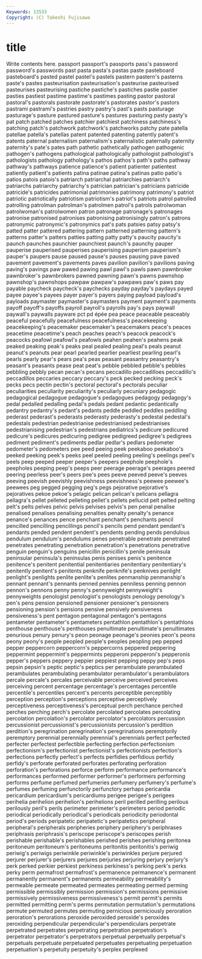 ```yaml
---
Keywords: 13533 
Copyright: (C) Takeshi Fujisawa
---
```


# title

Write contents here.
 passport
passport's passports pass's password password's passwords past pasta pasta's pastas
paste pasteboard pasteboard's pasted pastel pastel's pastels pastern pastern's pasterns
paste's pastes pasteurisation pasteurisation's pasteurise pasteurised pasteurises pasteurising pastiche pastiche's
pastiches pastie pastier pasties pastiest pastime pastime's pastimes pasting pastor
pastoral pastoral's pastorals pastorate pastorate's pastorates pastor's pastors pastrami pastrami's
pastries pastry pastry's past's pasts pasturage pasturage's pasture pastured pasture's
pastures pasturing pasty pasty's pat patch patched patches patchier patchiest
patchiness patchiness's patching patch's patchwork patchwork's patchworks patchy pate patella
patellae patella's patellas patent patented patenting patently patent's patents paternal
paternalism paternalism's paternalistic paternally paternity paternity's pate's pates path pathetic
pathetically pathogen pathogenic pathogen's pathogens pathological pathologically pathologist pathologist's pathologists
pathology pathology's pathos pathos's path's paths pathway pathway's pathways patience
patience's patient patienter patientest patiently patient's patients patina patinae patina's
patinas patio patio's patios patois patois's patriarch patriarchal patriarchies patriarch's
patriarchs patriarchy patriarchy's patrician patrician's patricians patricide patricide's patricides patrimonial
patrimonies patrimony patrimony's patriot patriotic patriotically patriotism patriotism's patriot's patriots
patrol patrolled patrolling patrolman patrolman's patrolmen patrol's patrols patrolwoman patrolwoman's
patrolwomen patron patronage patronage's patronages patronise patronised patronises patronising patronisingly
patron's patrons patronymic patronymic's patronymics pat's pats patsies patsy patsy's
patted patter pattered pattering pattern patterned patterning pattern's patterns patter's
patters patties patting patty patty's paucity paucity's paunch paunches paunchier
paunchiest paunch's paunchy pauper pauperise pauperised pauperises pauperising pauperism pauperism's
pauper's paupers pause paused pause's pauses pausing pave paved pavement
pavement's pavements paves pavilion pavilion's pavilions paving paving's pavings paw
pawed pawing pawl pawl's pawls pawn pawnbroker pawnbroker's pawnbrokers pawned
pawning pawn's pawns pawnshop pawnshop's pawnshops pawpaw pawpaw's pawpaws paw's
paws pay payable paycheck paycheck's paychecks payday payday's paydays payed
payee payee's payees payer payer's payers paying payload payload's payloads
paymaster paymaster's paymasters payment payment's payments payoff payoff's payoffs payroll
payroll's payrolls pay's pays paywall paywall's paywalls payware pct pd
épée pea peace peaceable peaceably peaceful peacefully peacefulness peacefulness's peacekeeping
peacekeeping's peacemaker peacemaker's peacemakers peace's peaces peacetime peacetime's peach peaches
peach's peacock peacock's peacocks peafowl peafowl's peafowls peahen peahen's peahens
peak peaked peaking peak's peaks peal pealed pealing peal's peals
peanut peanut's peanuts pear pearl pearled pearlier pearliest pearling pearl's
pearls pearly pear's pears pea's peas peasant peasantry peasantry's peasant's
peasants pease peat peat's pebble pebbled pebble's pebbles pebbling pebbly
pecan pecan's pecans peccadillo peccadilloes peccadillo's peccadillos peccaries peccary peccary's
peck pecked pecking peck's pecks pecs pectin pectin's pectoral pectoral's
pectorals peculiar peculiarities peculiarity peculiarity's peculiarly pecuniary pedagogic pedagogical pedagogue
pedagogue's pedagogues pedagogy pedagogy's pedal pedalled pedalling pedal's pedals pedant
pedantic pedantically pedantry pedantry's pedant's pedants peddle peddled peddles peddling
pederast pederast's pederasts pederasty pederasty's pedestal pedestal's pedestals pedestrian pedestrianise
pedestrianised pedestrianises pedestrianising pedestrian's pedestrians pediatrics's pedicure pedicured pedicure's pedicures
pedicuring pedigree pedigreed pedigree's pedigrees pediment pediment's pediments pedlar pedlar's
pedlars pedometer pedometer's pedometers pee peed peeing peek peekaboo peekaboo's
peeked peeking peek's peeks peel peeled peeling peeling's peelings peel's
peels peep peeped peeper peeper's peepers peephole peephole's peepholes peeping
peep's peeps peer peerage peerage's peerages peered peering peerless peer's
peers pee's pees peeve peeved peeve's peeves peeving peevish peevishly
peevishness peevishness's peewee peewee's peewees peg pegged pegging peg's pegs
pejorative pejorative's pejoratives pekoe pekoe's pelagic pelican pelican's pelicans pellagra
pellagra's pellet pelleted pelleting pellet's pellets pellucid pelt pelted pelting
pelt's pelts pelves pelvic pelvis pelvises pelvis's pen penal penalise
penalised penalises penalising penalties penalty penalty's penance penance's penances pence
penchant penchant's penchants pencil pencilled pencilling pencillings pencil's pencils pend
pendant pendant's pendants pended pendent pendent's pendents pending pends pendulous
pendulum pendulum's pendulums penes penetrable penetrate penetrated penetrates penetrating penetration
penetration's penetrations penetrative penguin penguin's penguins penicillin penicillin's penile peninsula
peninsular peninsula's peninsulas penis penises penis's penitence penitence's penitent penitential
penitentiaries penitentiary penitentiary's penitently penitent's penitents penknife penknife's penknives penlight
penlight's penlights penlite penlite's penlites penmanship penmanship's pennant pennant's pennants
penned pennies penniless penning pennon pennon's pennons penny penny's pennyweight
pennyweight's pennyweights penologist penologist's penologists penology penology's pen's pens pension
pensioned pensioner pensioner's pensioners pensioning pension's pensions pensive pensively pensiveness
pensiveness's pent pentagon pentagonal pentagon's pentagons pentameter pentameter's pentameters pentathlon
pentathlon's pentathlons penthouse penthouse's penthouses penultimate penultimate's penultimates penurious penury
penury's peon peonage peonage's peonies peon's peons peony peony's people
peopled people's peoples peopling pep pepped pepper peppercorn peppercorn's peppercorns
peppered peppering peppermint peppermint's peppermints pepperoni pepperoni's pepperonis pepper's peppers
peppery peppier peppiest pepping peppy pep's peps pepsin pepsin's peptic
peptic's peptics per perambulate perambulated perambulates perambulating perambulator perambulator's perambulators
percale percale's percales perceivable perceive perceived perceives perceiving percent percentage
percentage's percentages percentile percentile's percentiles percent's percents perceptible perceptibly perception
perception's perceptions perceptive perceptively perceptiveness perceptiveness's perceptual perch perchance perched
perches perching perch's percolate percolated percolates percolating percolation percolation's percolator
percolator's percolators percussion percussionist percussionist's percussionists percussion's perdition perdition's peregrination
peregrination's peregrinations peremptorily peremptory perennial perennially perennial's perennials perfect perfected
perfecter perfectest perfectible perfecting perfection perfectionism perfectionism's perfectionist perfectionist's perfectionists
perfection's perfections perfectly perfect's perfects perfidies perfidious perfidy perfidy's perforate
perforated perforates perforating perforation perforation's perforations perforce perform performance performance's
performances performed performer performer's performers performing performs perfume perfumed perfumeries
perfumery perfumery's perfume's perfumes perfuming perfunctorily perfunctory perhaps pericardia pericardium
pericardium's pericardiums perigee perigee's perigees perihelia perihelion perihelion's perihelions peril
perilled perilling perilous perilously peril's perils perimeter perimeter's perimeters period
periodic periodical periodically periodical's periodicals periodicity periodontal period's periods peripatetic
peripatetic's peripatetics peripheral peripheral's peripherals peripheries periphery periphery's periphrases periphrasis
periphrasis's periscope periscope's periscopes perish perishable perishable's perishables perished perishes
perishing peritonea peritoneum peritoneum's peritoneums peritonitis peritonitis's periwig periwig's periwigs
periwinkle periwinkle's periwinkles perjure perjured perjurer perjurer's perjurers perjures perjuries
perjuring perjury perjury's perk perked perkier perkiest perkiness perkiness's perking
perk's perks perky perm permafrost permafrost's permanence permanence's permanent permanently
permanent's permanents permeability permeability's permeable permeate permeated permeates permeating permed
perming permissible permissibly permission permission's permissions permissive permissively permissiveness permissiveness's
permit permit's permits permitted permitting perm's perms permutation permutation's permutations
permute permuted permutes permuting pernicious perniciously peroration peroration's perorations peroxide
peroxided peroxide's peroxides peroxiding perpendicular perpendicular's perpendiculars perpetrate perpetrated perpetrates
perpetrating perpetration perpetration's perpetrator perpetrator's perpetrators perpetual perpetually perpetual's perpetuals
perpetuate perpetuated perpetuates perpetuating perpetuation perpetuation's perpetuity perpetuity's perplex perplexed

